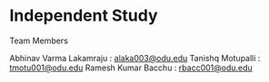 # Independent Study 

Team  Members

Abhinav Varma Lakamraju : alaka003@odu.edu
Tanishq Motupalli : tmotu001@odu.edu 
Ramesh Kumar Bacchu : rbacc001@odu.edu


